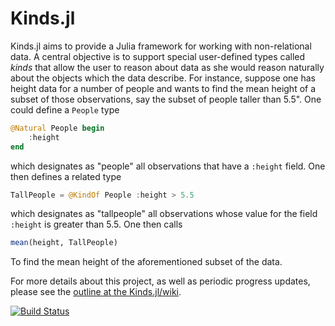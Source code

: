 # Kinds.jl

Kinds.jl aims to provide a Julia framework for working with non-relational data. A central objective is to support special user-defined types called *kinds* that allow the user to reason about data as she would reason naturally about the objects which the data describe. For instance, suppose one has height data for a number of people and wants to find the mean height of a subset of those observations, say the subset of people taller than 5.5". One could define a `People` type

```julia
@Natural People begin
    :height
end
```

which designates as "people" all observations that have a `:height` field. One then defines a related type

```julia
TallPeople = @KindOf People :height > 5.5
```

which designates as "tallpeople" all observations whose value for the field `:height` is greater than 5.5. One then calls

```julia
mean(height, TallPeople)
```

To find the mean height of the aforementioned subset of the data. 

For more details about this project, as well as periodic progress updates, please see the [outline at the Kinds.jl/wiki](https://github.com/davidagold/Kinds.jl/wiki).



[![Build Status](https://travis-ci.org/davidagold/Nierika.jl.svg?branch=master)](https://travis-ci.org/davidagold/Nierika.jl)
